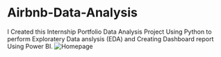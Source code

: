 # Airbnb-Data-Analysis
I Created this Internship Portfolio Data Analysis Project Using Python to perform Exploratery Data anslysis (EDA) and Creating Dashboard report Using Power BI.
![Homepage](https://user-images.githubusercontent.com/120455099/207515539-6df64ecf-3f6a-4733-9389-994969aae548.png)

